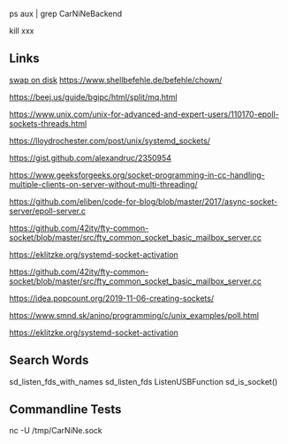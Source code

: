 ps aux | grep CarNiNeBackend

kill xxx

## Links

[swap on disk](https://www.derpade.de/raspberry-pi-swap-auf-externen-usb-stick-auslagern/)
https://www.shellbefehle.de/befehle/chown/

https://beej.us/guide/bgipc/html/split/mq.html

https://www.unix.com/unix-for-advanced-and-expert-users/110170-epoll-sockets-threads.html

https://lloydrochester.com/post/unix/systemd_sockets/

https://gist.github.com/alexandruc/2350954

https://www.geeksforgeeks.org/socket-programming-in-cc-handling-multiple-clients-on-server-without-multi-threading/

https://github.com/eliben/code-for-blog/blob/master/2017/async-socket-server/epoll-server.c

https://github.com/42ity/fty-common-socket/blob/master/src/fty_common_socket_basic_mailbox_server.cc

https://eklitzke.org/systemd-socket-activation

https://github.com/42ity/fty-common-socket/blob/master/src/fty_common_socket_basic_mailbox_server.cc

https://idea.popcount.org/2019-11-06-creating-sockets/

https://www.smnd.sk/anino/programming/c/unix_examples/poll.html

https://eklitzke.org/systemd-socket-activation
## Search Words

sd_listen_fds_with_names
sd_listen_fds
ListenUSBFunction
sd_is_socket()

## Commandline Tests

nc -U /tmp/CarNiNe.sock